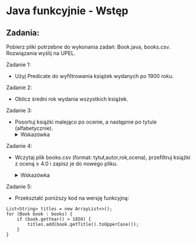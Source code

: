 # Java funkcyjnie - Wstęp
## Zadania:
Pobierz pliki potrzebne do wykonania zadań: Book.java, books.csv.
Rozwiązania wyślij na UPEL.

Zadanie 1:
- Użyj Predicate do wyfiltrowania książek wydanych po 1900 roku.

Zadanie 2:
- Oblicz średni rok wydania wszystkich książek.

Zadanie 3:
- Posortuj książki malejąco po ocenie, a następnie po tytule (alfabetycznie).
  <details>
  <summary>Wskazówka</summary> 
    Użyj metody comparing i thenComparing z interfejsu Comparator
  </details>

Zadanie 4:
- Wczytaj plik books.csv (format: tytuł,autor,rok,ocena), przefiltruj książki z oceną ≥ 4.0 i zapisz je do nowego pliku.
  <details>
  <summary>Wskazówka</summary>
  ```  
    Wczytaj plik w ten sposób
      ```
      
      List<Book> books = Files.lines(Paths.get("books.csv"))
            .map(line -> {
                String[] parts = line.split(",");
                return new Book(
                    parts[0],
                    parts[1],
                    Integer.parseInt(parts[2]),
                    Double.parseDouble(parts[3])
                );
            })
            .collect(Collectors.toList());
  </details>

Zadanie 5:
- Przekształć poniższy kod na wersję funkcyjną:
```
List<String> titles = new ArrayList<>();
for (Book book : books) {
    if (book.getYear() > 1850) {
        titles.add(book.getTitle().toUpperCase());
    }
}
```
